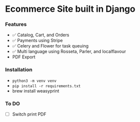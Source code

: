 # Ecommerce Site built in Django

### Features
- ✅ Catalog, Cart, and Orders
- ✅ Payments using Stripe
- ✅ Celery and Flower for task queuing
- ✅ Multi language using Rosseta, Parler, and localflavour
- PDF Export


### Installation
- `python3 -m venv venv`
- `pip install -r requirements.txt`
- brew install weasyprint

### To DO
- [ ] Switch print PDF